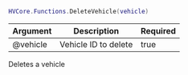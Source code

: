 ```lua
HVCore.Functions.DeleteVehicle(vehicle)
```


| Argument | Description | Required |
| ----------- | ----------- | ----------- |
| @vehicle | Vehicle ID to delete | true |

Deletes a vehicle